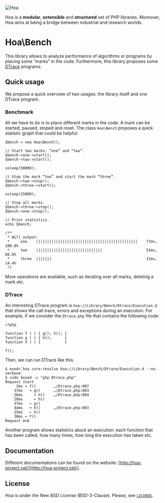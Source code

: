 ![Hoa](http://hoa-project.net/Media/Image/Hoa_small.png)

Hoa is a **modular**, **extensible** and **structured** set of PHP libraries.
Moreover, Hoa aims at being a bridge between industrial and research worlds.

# Hoa\Bench

This library allows to analyze performance of algorithms or programs by placing
some “marks” in the code. Furthermore, this library proposes some
[DTrace](http://opensolaris.org/os/community/dtrace/) programs.

## Quick usage

We propose a quick overview of two usages: the library itself and one DTrace
program.

### Benchmark

All we have to do is to place different marks in the code. A mark can be
started, paused, stoped and reset. The class `Hoa\Bench` proposes a quick
statistic graph that could be helpful:

    $bench = new Hoa\Bench();

    // Start two marks: “one” and “two”.
    $bench->one->start();
    $bench->two->start();

    usleep(50000);

    // Stop the mark “two” and start the mark “three”.
    $bench->two->stop();
    $bench->three->start();

    usleep(25000);

    // Stop all marks.
    $bench->three->stop();
    $bench->one->stop();

    // Print statistics.
    echo $bench;

    /**
     * Will output:
     *     one    ||||||||||||||||||||||||||||||||||||||||||||||    77ms, 100.0%
     *     two    ||||||||||||||||||||||||||||||                    51ms,  66.0%
     *     three  |||||||                                           11ms,  14.4%
     */

More operations are available, such as iterating over all marks, deleting a mark
etc.

### DTrace

An interesting DTrace program is `hoa://Library/Bench/Dtrace/Execution.d` that
shows the call trace, errors and exceptions during an execution. For example, if
we consider the `Dtrace.php` file that contains the following code:

    <?php

    function f ( ) { g(); h(); }
    function g ( ) { h();      }
    function h ( ) {           }
    
    f();

Then, we can run DTrace like this:

    $ exed=`hoa core:resolve hoa://Library/Bench/Dtrace/Execution.d --no-verbose`
    $ sudo $exed -c "php Dtrace.php"
    Request start
         2ms ➜ f()        …/Dtrace.php:007
        37ms   ➜ g()      …/Dtrace.php:003
        26ms     ➜ h()    …/Dtrace.php:004
        28ms     ← h()
        37ms   ← g()
        44ms   ➜ h()      …/Dtrace.php:003
        25ms   ← h()
        30ms ← f()
    Request end

Another program shows statistics about an execution: each function that has been
called, how many times, how long the execution has taken etc.

## Documentation

Different documentations can be found on the website:
[http://hoa-project.net/](http://hoa-project.net/).

## License

Hoa is under the New BSD License (BSD-3-Clause). Please, see
[`LICENSE`](http://hoa-project.net/LICENSE).
